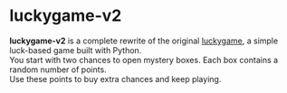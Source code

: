 # luckygame-v2
**luckygame-v2** is a complete rewrite of the original [luckygame](https://github.com/shayanshokry/luckygame), a simple luck-based game built with Python.  
You start with two chances to open mystery boxes. 
Each box contains a random number of points.  
Use these points to buy extra chances and keep playing.
